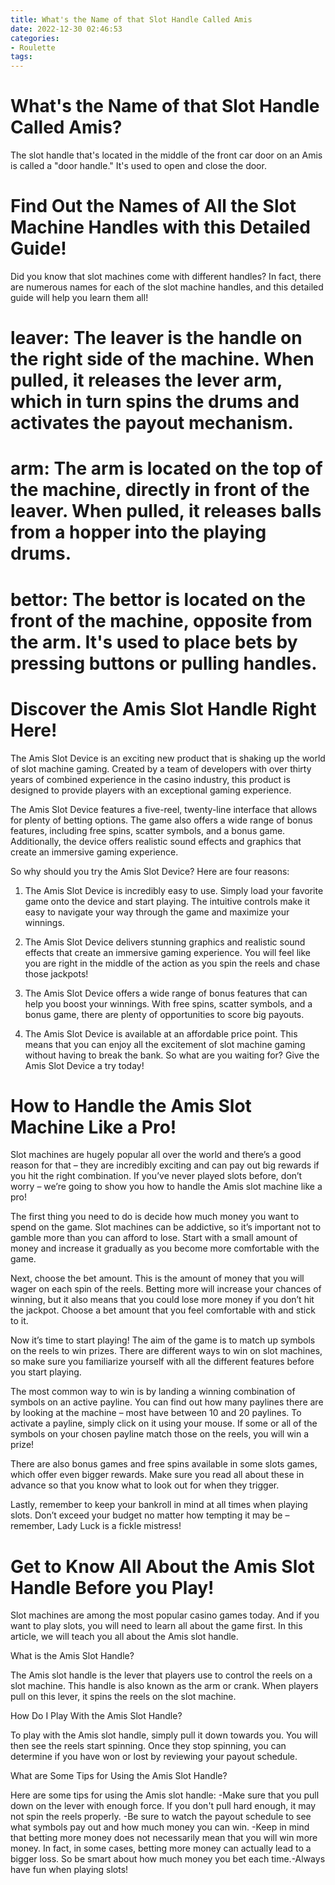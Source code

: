 ```yaml
---
title: What's the Name of that Slot Handle Called Amis
date: 2022-12-30 02:46:53
categories:
- Roulette
tags:
---
```



#  What's the Name of that Slot Handle Called Amis?

The slot handle that's located in the middle of the front car door on an Amis is called a "door handle." It's used to open and close the door.

#  Find Out the Names of All the Slot Machine Handles with this Detailed Guide!



Did you know that slot machines come with different handles? In fact, there are numerous names for each of the slot machine handles, and this detailed guide will help you learn them all!

# leaver: The leaver is the handle on the right side of the machine. When pulled, it releases the lever arm, which in turn spins the drums and activates the payout mechanism.

# arm: The arm is located on the top of the machine, directly in front of the leaver. When pulled, it releases balls from a hopper into the playing drums.

# bettor: The bettor is located on the front of the machine, opposite from the arm. It's used to place bets by pressing buttons or pulling handles.

#  Discover the Amis Slot Handle Right Here!

The Amis Slot Device is an exciting new product that is shaking up the world of slot machine gaming. Created by a team of developers with over thirty years of combined experience in the casino industry, this product is designed to provide players with an exceptional gaming experience.

The Amis Slot Device features a five-reel, twenty-line interface that allows for plenty of betting options. The game also offers a wide range of bonus features, including free spins, scatter symbols, and a bonus game. Additionally, the device offers realistic sound effects and graphics that create an immersive gaming experience.

So why should you try the Amis Slot Device? Here are four reasons:

1. The Amis Slot Device is incredibly easy to use. Simply load your favorite game onto the device and start playing. The intuitive controls make it easy to navigate your way through the game and maximize your winnings.

2. The Amis Slot Device delivers stunning graphics and realistic sound effects that create an immersive gaming experience. You will feel like you are right in the middle of the action as you spin the reels and chase those jackpots!

3. The Amis Slot Device offers a wide range of bonus features that can help you boost your winnings. With free spins, scatter symbols, and a bonus game, there are plenty of opportunities to score big payouts.

4. The Amis Slot Device is available at an affordable price point. This means that you can enjoy all the excitement of slot machine gaming without having to break the bank. So what are you waiting for? Give the Amis Slot Device a try today!

#  How to Handle the Amis Slot Machine Like a Pro!

Slot machines are hugely popular all over the world and there’s a good reason for that – they are incredibly exciting and can pay out big rewards if you hit the right combination. If you’ve never played slots before, don’t worry – we’re going to show you how to handle the Amis slot machine like a pro!

The first thing you need to do is decide how much money you want to spend on the game. Slot machines can be addictive, so it’s important not to gamble more than you can afford to lose. Start with a small amount of money and increase it gradually as you become more comfortable with the game.

Next, choose the bet amount. This is the amount of money that you will wager on each spin of the reels. Betting more will increase your chances of winning, but it also means that you could lose more money if you don’t hit the jackpot. Choose a bet amount that you feel comfortable with and stick to it.

Now it’s time to start playing! The aim of the game is to match up symbols on the reels to win prizes. There are different ways to win on slot machines, so make sure you familiarize yourself with all the different features before you start playing.

The most common way to win is by landing a winning combination of symbols on an active payline. You can find out how many paylines there are by looking at the machine – most have between 10 and 20 paylines. To activate a payline, simply click on it using your mouse. If some or all of the symbols on your chosen payline match those on the reels, you will win a prize!

There are also bonus games and free spins available in some slots games, which offer even bigger rewards. Make sure you read all about these in advance so that you know what to look out for when they trigger.

Lastly, remember to keep your bankroll in mind at all times when playing slots. Don’t exceed your budget no matter how tempting it may be – remember, Lady Luck is a fickle mistress!

#  Get to Know All About the Amis Slot Handle Before you Play!

Slot machines are among the most popular casino games today. And if you want to play slots, you will need to learn all about the game first. In this article, we will teach you all about the Amis slot handle.

What is the Amis Slot Handle?

The Amis slot handle is the lever that players use to control the reels on a slot machine. This handle is also known as the arm or crank. When players pull on this lever, it spins the reels on the slot machine.

How Do I Play With the Amis Slot Handle?

To play with the Amis slot handle, simply pull it down towards you. You will then see the reels start spinning. Once they stop spinning, you can determine if you have won or lost by reviewing your payout schedule.

What are Some Tips for Using the Amis Slot Handle?

Here are some tips for using the Amis slot handle:
-Make sure that you pull down on the lever with enough force. If you don't pull hard enough, it may not spin the reels properly.
-Be sure to watch the payout schedule to see what symbols pay out and how much money you can win.
-Keep in mind that betting more money does not necessarily mean that you will win more money. In fact, in some cases, betting more money can actually lead to a bigger loss. So be smart about how much money you bet each time.-Always have fun when playing slots!